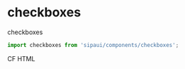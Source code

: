 # checkboxes

checkboxes

```js
import checkboxes from 'sipaui/components/checkboxes';
```

<!-- STORY -->

CF HTML
